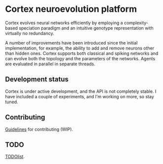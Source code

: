 # Cortex neuroevolution platform

Cortex evolves neural networks efficiently by employing a complexity-based speciation paradigm
and an intuitive genotype representation with virtually no redundancy.

A number of improvements have been introduced since the initial implementation,
for example, the ability to add and remove neurons other than hidden ones.
Cortex supports both classical and spiking networks and can evolve both the topology and the parameters of the networks.
Agents are evaluated in parallel in separate threads.

## Development status
Cortex is under active development, and the API is not completely stable.
I have included a couple of experiments, and I'm working on more, so stay tuned.

## Contributing
[Guidelines](CONTRIBUTING.md) for contributing (WIP).

## TODO
[TODOlist](TODO.md).
